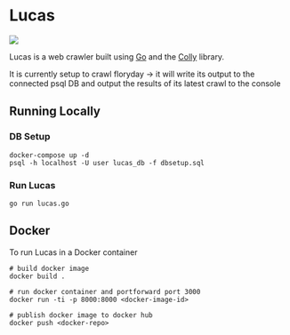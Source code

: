 # Lucas

<a href="https://www.youtube.com/watch?v=VrS6akzR3sk"><img src="https://cdn.davidwolfe.com/wp-content/uploads/2017/11/spider-video-FI.jpg"/></a>

Lucas is a web crawler built using [Go](https://golang.org/) and the [Colly](https://github.com/gocolly/colly) library.

It is currently setup to crawl floryday -> it will write its output to the connected psql DB and output the results of its latest crawl to the console

## Running Locally

### DB Setup

```
docker-compose up -d
psql -h localhost -U user lucas_db -f dbsetup.sql
```

### Run Lucas

`go run lucas.go`

## Docker

To run Lucas in a Docker container

```
# build docker image
docker build .

# run docker container and portforward port 3000
docker run -ti -p 8000:8000 <docker-image-id>

# publish docker image to docker hub
docker push <docker-repo>
```
